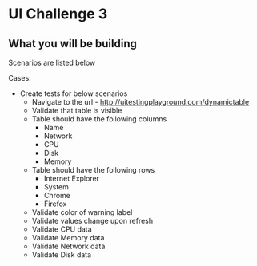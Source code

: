 # UI Challenge 3 

## What you will be building

Scenarios are listed below

Cases:
* Create tests for below scenarios
    - Navigate to the url - http://uitestingplayground.com/dynamictable
    - Validate that table is visible
    - Table should have the following columns
        - Name
        - Network
        - CPU
        - Disk
        - Memory
    - Table should have the following rows
        - Internet Explorer
        - System
        - Chrome
        - Firefox
    - Validate color of warning label
    - Validate values change upon refresh
    - Validate CPU data
    - Validate Memory data
    - Validate Network data
    - Validate Disk data